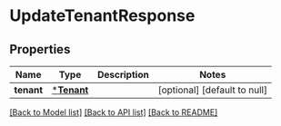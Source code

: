 # UpdateTenantResponse

## Properties
Name | Type | Description | Notes
------------ | ------------- | ------------- | -------------
**tenant** | [***Tenant**](Tenant.md) |  | [optional] [default to null]

[[Back to Model list]](../README.md#documentation-for-models) [[Back to API list]](../README.md#documentation-for-api-endpoints) [[Back to README]](../README.md)


